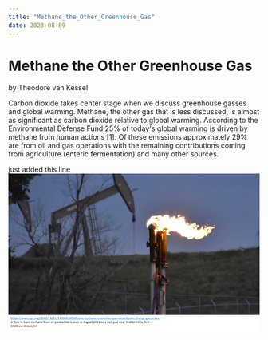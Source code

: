 ```yaml
---
title: "Methane_the_Other_Greenhouse_Gas"
date: 2023-08-09
---
```

# Methane the Other Greenhouse Gas 
by Theodore van Kessel

Carbon dioxide takes center stage when we discuss greenhouse gasses and global warming. Methane, the other gas that is less discussed, 
is almost as significant as carbon dioxide relative to global warming. According to the Environmental Defense Fund 25% of today's global 
warming is driven by methane from human actions [1]. 
Of these emissions approximately 29% are from oil and gas operations with the remaining contributions coming from 
agriculture (enteric fermentation) and many other sources. 

just added this line
![flare](./Picture1.png)
